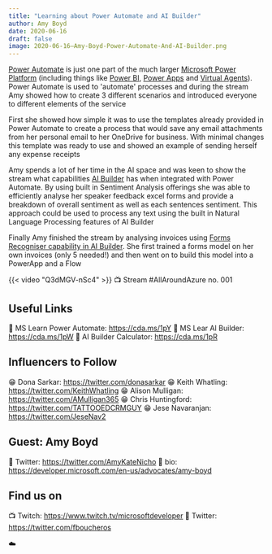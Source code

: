 ```yaml
---
title: "Learning about Power Automate and AI Builder"
author: Amy Boyd
date: 2020-06-16
draft: false
image: 2020-06-16–Amy-Boyd-Power-Automate-And-AI-Builder.png
---
```


[Power Automate](https://cda.ms/1pT) is just one part of the much larger [Microsoft Power Platform](https://docs.microsoft.com/en-us/learn/paths/power-plat-fundamentals/) (including things like [Power BI](https://docs.microsoft.com/en-us/power-bi/), [Power Apps](https://docs.microsoft.com/en-us/learn/modules/introduction-power-apps/) and [Virtual Agents](https://docs.microsoft.com/en-us/power-platform-release-plan/2020wave2/power-virtual-agents/)). Power Automate is used to 'automate' processes and during the stream Amy showed how to create 3 different scenarios and introduced everyone to different elements of the service

First she showed how simple it was to use the templates already provided in Power Automate to create a process that would save any email attachments from her personal email to her OneDrive for business. With minimal changes this template was ready to use and showed an example of sending herself any expense receipts 

Amy spends a lot of her time in the AI space and was keen to show the stream what capabilities [AI Builder](https://cda.ms/1pV) has when integrated with Power Automate. By using built in Sentiment Analysis offerings she was able to efficiently analyse her speaker feedback excel forms and provide a breakdown of overall sentiment as well as each sentences sentiment. This approach could be used to process any text using the built in Natural Language Processing features of AI Builder 

Finally Amy finished the stream by analysing invoices using [Forms Recogniser capability in AI Builder](https://flow.microsoft.com/en-us/blog/ai-builder-form-processing-now-lets-you-recognize-undetected-fields/). She first trained a forms model on her own invoices (only 5 needed!) and then went on to build this model into a PowerApp and a Flow

{{< video "Q3dMGV-nSc4" >}}
📺 Stream #AllAroundAzure no. 001

## Useful Links

🔗 MS Learn Power Automate: https://cda.ms/1pY 
🔗 MS Lear AI Builder: https://cda.ms/1pW 
🔗 AI Builder Calculator: https://cda.ms/1pR 

## Influencers to Follow

😁 Dona Sarkar: https://twitter.com/donasarkar 
😁 Keith Whatling: https://twitter.com/KeithWhatling 
😁 Alison Mulligan: https://twitter.com/AMulligan365 
😁 Chris Huntingford: https://twitter.com/TATTOOEDCRMGUY 
😁 Jese Navaranjan: https://twitter.com/JeseNav2 

## Guest: Amy Boyd

🔗 Twitter: https://twitter.com/AmyKateNicho 
🔗 bio: https://developer.microsoft.com/en-us/advocates/amy-boyd 

## Find us on

📺 Twitch: https://www.twitch.tv/microsoftdeveloper 
🔗 Twitter: https://twitter.com/fboucheros 


☁️